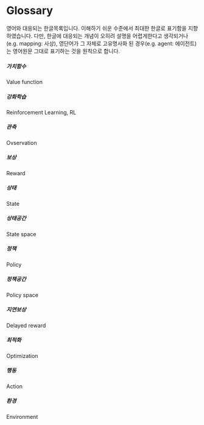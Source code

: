 # Glossary

영어와 대응되는 한글목록입니다. 이해하기 쉬운 수준에서 최대한 한글로 표기함을 지향하였습니다. 다만, 한글에 대응되는 개념이 오히려 설명을 어렵게한다고 생각되거나(e.g. mapping: 사상), 영단어가 그 자체로 고유명사화 된 경우(e.g. agent: 에이전트)는 영어원문 그대로 표기하는 것을 원칙으로 합니다.

##### 가치함수
Value function

##### 강화학습
Reinforcement Learning, RL

##### 관측
Ovservation

##### 보상
Reward

##### 상태
State

##### 상태공간
State space

##### 정책
Policy

##### 정책공간
Policy space

##### 지연보상
Delayed reward

##### 최적화
Optimization

##### 행동
Action

##### 환경
Environment
